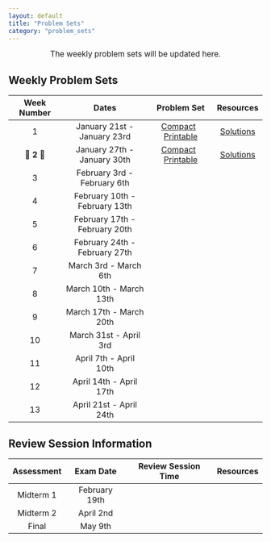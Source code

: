 ```yaml
---
layout: default
title: "Problem Sets"
category: "problem_sets"
---
```


<div style="text-align: center; font-size: 110%;">
    The weekly problem sets will be updated here.
</div>

## Weekly Problem Sets

| Week Number | Dates | Problem Set | Resources |
|:-----------:|:-----:|:-----------:|:---------:|
| 1 | January 21st - January 23rd | [Compact]({{site.baseurl}}/PSets/PSet1-ODEs-SP25-Compact.pdf) &nbsp; [Printable]({{site.baseurl}}/PSets/PSet1-ODEs-SP25-Extended.pdf) | [Solutions]({{site.baseurl}}/PSets/PSet1-ODEs-SP25-Solutions.pdf) |
| **🌟 2 🌟** | January 27th - January 30th | [Compact]({{site.baseurl}}/PSets/PSet2-ODEs-SP25-Compact.pdf) &nbsp; [Printable]({{site.baseurl}}/PSets/PSet2-ODEs-SP25-Extended.pdf) | [Solutions]({{site.baseurl}}/PSets/PSet2-ODEs-SP25-Solutions.pdf) |
| 3 | February 3rd - February 6th |  |  |
| 4 | February 10th - February 13th |  |  |
| 5 | February 17th - February 20th |  |  |
| 6 | February 24th - February 27th |  |  |
| 7 | March 3rd - March 6th |  |  |
| 8 | March 10th - March 13th |  |  |
| 9 | March 17th - March 20th |  |  |
| 10 | March 31st - April 3rd |  |  |
| 11 | April 7th - April 10th |  |  |
| 12 | April 14th - April 17th |  |  |
| 13 | April 21st - April 24th |  |  |

## Review Session Information

| Assessment | Exam Date | Review Session Time | Resources |
|:----------:|:---------:|:-------------------:|:---------:|
| Midterm 1 | February 19th |  |  |
| Midterm 2 | April 2nd |  |  |
| Final | May 9th |  |  |
